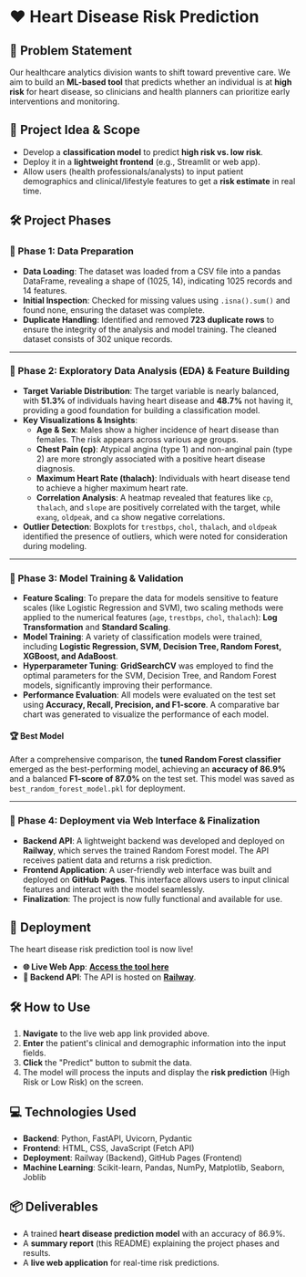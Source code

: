 # ❤️ Heart Disease Risk Prediction

## 📌 Problem Statement

Our healthcare analytics division wants to shift toward preventive care. We aim to build an **ML-based tool** that predicts whether an individual is at **high risk** for heart disease, so clinicians and health planners can prioritize early interventions and monitoring.

## 🎯 Project Idea & Scope

  - Develop a **classification model** to predict **high risk vs. low risk**.
  - Deploy it in a **lightweight frontend** (e.g., Streamlit or web app).
  - Allow users (health professionals/analysts) to input patient demographics and clinical/lifestyle features to get a **risk estimate** in real time.

## 🛠 Project Phases

### 📢 Phase 1: Data Preparation

  - **Data Loading**: The dataset was loaded from a CSV file into a pandas DataFrame, revealing a shape of (1025, 14), indicating 1025 records and 14 features.
  - **Initial Inspection**: Checked for missing values using `.isna().sum()` and found none, ensuring the dataset was complete.
  - **Duplicate Handling**: Identified and removed **723 duplicate rows** to ensure the integrity of the analysis and model training. The cleaned dataset consists of 302 unique records.

-----

### 📢 Phase 2: Exploratory Data Analysis (EDA) & Feature Building

  - **Target Variable Distribution**: The target variable is nearly balanced, with **51.3%** of individuals having heart disease and **48.7%** not having it, providing a good foundation for building a classification model.
  - **Key Visualizations & Insights**:
      - **Age & Sex**: Males show a higher incidence of heart disease than females. The risk appears across various age groups.
      - **Chest Pain (cp)**: Atypical angina (type 1) and non-anginal pain (type 2) are more strongly associated with a positive heart disease diagnosis.
      - **Maximum Heart Rate (thalach)**: Individuals with heart disease tend to achieve a higher maximum heart rate.
      - **Correlation Analysis**: A heatmap revealed that features like `cp`, `thalach`, and `slope` are positively correlated with the target, while `exang`, `oldpeak`, and `ca` show negative correlations.
  - **Outlier Detection**: Boxplots for `trestbps`, `chol`, `thalach`, and `oldpeak` identified the presence of outliers, which were noted for consideration during modeling.

-----

### 📢 Phase 3: Model Training & Validation

  - **Feature Scaling**: To prepare the data for models sensitive to feature scales (like Logistic Regression and SVM), two scaling methods were applied to the numerical features (`age`, `trestbps`, `chol`, `thalach`): **Log Transformation** and **Standard Scaling**.
  - **Model Training**: A variety of classification models were trained, including **Logistic Regression, SVM, Decision Tree, Random Forest, XGBoost, and AdaBoost**.
  - **Hyperparameter Tuning**: **GridSearchCV** was employed to find the optimal parameters for the SVM, Decision Tree, and Random Forest models, significantly improving their performance.
  - **Performance Evaluation**: All models were evaluated on the test set using **Accuracy, Recall, Precision, and F1-score**. A comparative bar chart was generated to visualize the performance of each model.

#### 🏆 Best Model

After a comprehensive comparison, the **tuned Random Forest classifier** emerged as the best-performing model, achieving an **accuracy of 86.9%** and a balanced **F1-score of 87.0%** on the test set. This model was saved as `best_random_forest_model.pkl` for deployment.

-----

### 📢 Phase 4: Deployment via Web Interface & Finalization

  - **Backend API**: A lightweight backend was developed and deployed on **Railway**, which serves the trained Random Forest model. The API receives patient data and returns a risk prediction.
  - **Frontend Application**: A user-friendly web interface was built and deployed on **GitHub Pages**. This interface allows users to input clinical features and interact with the model seamlessly.
  - **Finalization**: The project is now fully functional and available for use.

## 🚀 Deployment

The heart disease risk prediction tool is now live\!

  - **🌐 Live Web App**: [**Access the tool here**](https://youssefg02.github.io/GTC-Heart-Disease-Risk-Prediction/)
  - **🔌 Backend API**: The API is hosted on [**Railway**](https://heart-disease-risk-prediction.up.railway.app/).

## 🛠️ How to Use

1.  **Navigate** to the live web app link provided above.
2.  **Enter** the patient's clinical and demographic information into the input fields.
3.  **Click** the "Predict" button to submit the data.
4.  The model will process the inputs and display the **risk prediction** (High Risk or Low Risk) on the screen.

## 💻 Technologies Used

  - **Backend**: Python, FastAPI, Uvicorn, Pydantic
  - **Frontend**: HTML, CSS, JavaScript (Fetch API)
  - **Deployment**: Railway (Backend), GitHub Pages (Frontend)
  - **Machine Learning**: Scikit-learn, Pandas, NumPy, Matplotlib, Seaborn, Joblib

## 📦 Deliverables

  - A trained **heart disease prediction model** with an accuracy of 86.9%.
  - A **summary report** (this README) explaining the project phases and results.
  - A **live web application** for real-time risk predictions.